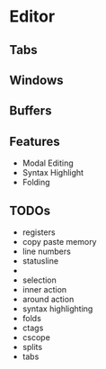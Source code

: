 # Editor

## Tabs
## Windows
## Buffers

## Features
- Modal Editing
- Syntax Highlight
- Folding

## TODOs
- registers
- copy paste memory
- line numbers
- statusline
- <num><action>
- selection
- inner action
- around action
- syntax highlighting
- folds
- ctags
- cscope
- splits
- tabs
